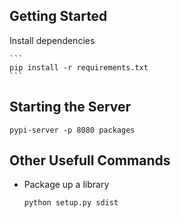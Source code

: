 Getting Started
---
Install dependencies

    ```
    pip install -r requirements.txt
    ```
    
Starting the Server
---
    pypi-server -p 8080 packages

Other Usefull Commands
---
* Package up a library
    ```
    python setup.py sdist
    ```
